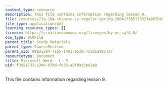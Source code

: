 ```yaml
---
content_type: resource
description: This file contains information regarding lesson 9.
file: /courses/21g-104-chinese-iv-regular-spring-2004/f3851733234807bdfc35e5fdac3e61a0_MIT21G_104S04_L9.pdf
file_type: application/pdf
learning_resource_types: []
license: https://creativecommons.org/licenses/by-nc-sa/4.0/
ocw_type: OCWFile
parent_title: Study Materials
parent_type: CourseSection
parent_uid: 089253e4-71b5-1481-b530-7c5b1a92c7a7
resourcetype: Document
title: Microsoft Word - L. 9
uid: f3851733-2348-07bd-fc35-e5fdac3e61a0
---
```

This file contains information regarding lesson 9.
